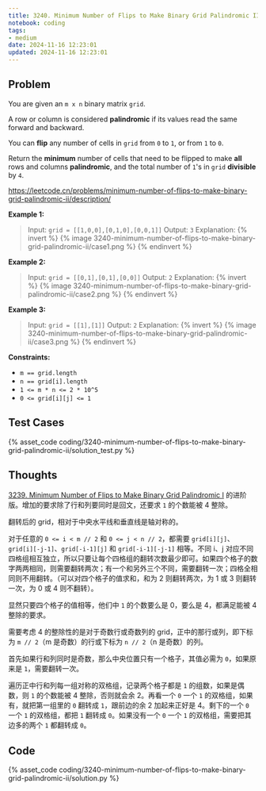 ```yaml
---
title: 3240. Minimum Number of Flips to Make Binary Grid Palindromic II
notebook: coding
tags:
- medium
date: 2024-11-16 12:23:01
updated: 2024-11-16 12:23:01
---
```

## Problem

You are given an `m x n` binary matrix `grid`.

A row or column is considered **palindromic** if its values read the same forward and backward.

You can **flip** any number of cells in `grid` from `0` to `1`, or from `1` to `0`.

Return the **minimum** number of cells that need to be flipped to make **all** rows and columns **palindromic**, and the total number of `1`'s in `grid` **divisible** by `4`.

<https://leetcode.cn/problems/minimum-number-of-flips-to-make-binary-grid-palindromic-ii/description/>

**Example 1:**

> Input: `grid = [[1,0,0],[0,1,0],[0,0,1]]`
> Output: `3`
> Explanation:
> {% invert %}
{% image 3240-minimum-number-of-flips-to-make-binary-grid-palindromic-ii/case1.png %}
{% endinvert %}

**Example 2:**

> Input: `grid = [[0,1],[0,1],[0,0]]`
> Output: `2`
> Explanation:
> {% invert %}
{% image 3240-minimum-number-of-flips-to-make-binary-grid-palindromic-ii/case2.png %}
{% endinvert %}

**Example 3:**

> Input: `grid = [[1],[1]]`
> Output: `2`
> Explanation:
> {% invert %}
{% image 3240-minimum-number-of-flips-to-make-binary-grid-palindromic-ii/case3.png %}
{% endinvert %}

**Constraints:**

- `m == grid.length`
- `n == grid[i].length`
- `1 <= m * n <= 2 * 10^5`
- `0 <= grid[i][j] <= 1`

## Test Cases

{% asset_code coding/3240-minimum-number-of-flips-to-make-binary-grid-palindromic-ii/solution_test.py %}

## Thoughts

[3239. Minimum Number of Flips to Make Binary Grid Palindromic I](/coding/3239-minimum-number-of-flips-to-make-binary-grid-palindromic-i) 的进阶版。增加的要求除了行和列要同时是回文，还要求 `1` 的个数能被 4 整除。

翻转后的 grid，相对于中央水平线和垂直线是轴对称的。

对于任意的 `0 <= i < m // 2` 和 `0 <= j < n // 2`，都需要 `grid[i][j]`、`grid[i][-j-1]`、`grid[-i-1][j]` 和 `grid[-i-1][-j-1]` 相等。不同 i、j 对应不同四格组相互独立，所以只要让每个四格组的翻转次数最少即可。如果四个格子的数字两两相同，则需要翻转两次；有一个和另外三个不同，需要翻转一次；四格全相同则不用翻转。（可以对四个格子的值求和，和为 2 则翻转两次，为 1 或 3 则翻转一次，为 0 或 4 则不翻转）。

显然只要四个格子的值相等，他们中 `1` 的个数要么是 0，要么是 4，都满足能被 4 整除的要求。

需要考虑 4 的整除性的是对于奇数行或奇数列的 grid，正中的那行或列，即下标为 `m // 2`（m 是奇数）的行或下标为 `n // 2`（n 是奇数）的列。

首先如果行和列同时是奇数，那么中央位置只有一个格子，其值必需为 `0`，如果原来是 `1`，需要翻转一次。

遍历正中行和列每一组对称的双格组，记录两个格子都是 `1` 的组数，如果是偶数，则 `1` 的个数能被 4 整除，否则就会余 2。再看一个 `0` 一个 `1` 的双格组，如果有，就把第一组里的 `0` 翻转成 `1`，跟前边的余 2 加起来正好是 4。剩下的一个 `0` 一个 `1` 的双格组，都把 `1` 翻转成 `0`。如果没有一个 `0` 一个 `1` 的双格组，需要把其边多的两个 `1` 都翻转成 `0`。

## Code

{% asset_code coding/3240-minimum-number-of-flips-to-make-binary-grid-palindromic-ii/solution.py %}
